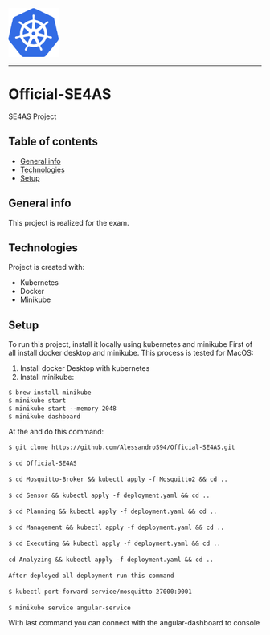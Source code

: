 <img src="https://github.com/kubernetes/kubernetes/raw/master/logo/logo.png" width="100">

----
# Official-SE4AS
SE4AS Project
## Table of contents
* [General info](#general-info)
* [Technologies](#technologies)
* [Setup](#setup)

## General info
This project is realized for the exam.
	
## Technologies
Project is created with:
* Kubernetes
* Docker
* Minikube
	
## Setup
To run this project, install it locally using kubernetes and minikube
First of all install docker desktop and minikube.
This process is tested for MacOS:
1. Install docker Desktop with kubernetes
2. Install minikube:
```
$ brew install minikube
$ minikube start 
$ minikube start --memory 2048
$ minikube dashboard
```

At the and do this command:
```
$ git clone https://github.com/AlessandroS94/Official-SE4AS.git

$ cd Official-SE4AS

$ cd Mosquitto-Broker && kubectl apply -f Mosquitto2 && cd ..

$ cd Sensor && kubectl apply -f deployment.yaml && cd ..

$ cd Planning && kubectl apply -f deployment.yaml && cd ..

$ cd Management && kubectl apply -f deployment.yaml && cd ..

$ cd Executing && kubectl apply -f deployment.yaml && cd ..

cd Analyzing && kubectl apply -f deployment.yaml && cd ..

After deployed all deployment run this command 

$ kubectl port-forward service/mosquitto 27000:9001

$ minikube service angular-service

```

With last command you can connect with the angular-dashboard to console
